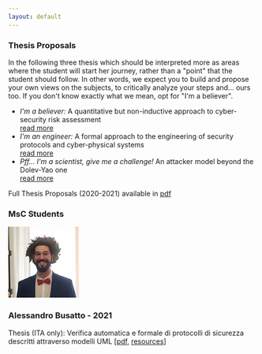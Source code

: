 ```yaml
---
layout: default
---
```


<div class="row super-bottom-margin">
    <h3 class="text-center w-100">Thesis Proposals</h3>
    <p>
        In the following three thesis which should be interpreted more as areas where the student will start her journey, rather than a "point" that the student should follow. In other words, we expect you to build and propose your own views on the subjects, to critically analyze your steps and... ours too. If you don't know exactly what we mean, opt for "I'm a believer".
    </p>
    <ul>
        <li>
            <i>I'm a believer:</i> A quantitative but non-inductive approach to cyber-security risk assessment<br>
            <a href="./thesis/thesis-1.html">read more</a>
        </li>
        <li>
            <i>I'm an engineer:</i> A formal approach to the engineering of security protocols and cyber-physical systems<br>
            <a href="./thesis/thesis-2.html">read more</a>
        </li>
        <li>
            <i>Pff... I'm a scientist, give me a challenge!</i> An attacker model beyond the Dolev-Yao one<br>
            <a href="./thesis/thesis-3.html">read more</a>
        </li>
    </ul>
    <p>
        Full Thesis Proposals (2020-2021) available in <a href="./thesis/v-research_thesis_2020-2021.pdf">pdf</a>
    </p>
</div>

<h3 class="text-center w-100 team-sec-border"> MsC Students <i class="fas fa-user-graduate"></i> </h3>

<div class="row team-people m-top-z">
    <!-- Alessandro Busatto -->
    <div class="row team-people">
        <div class="col-12 col-sm-3">
            <img src="images/alessandro-busatto.png">
        </div>
        <div class="col-12 col-sm-9 profile-name-margin">
            <h3> Alessandro Busatto - 2021 </h3>
                <p>Thesis (ITA only): Verifica automatica e formale di protocolli di sicurezza descritti attraverso modelli UML
                [<a href="thesis/thesis-alessandroBusatto/Latex_Tesi/main/main.pdf" target="blank">pdf</a>, <a href="https://github.com/v-research/edu/tree/master/thesis/thesis-alessandroBusatto/">resources</a>]</p>
            <a href="https://www.linkedin.com/in/busattoale/" target="blank">
                <i class="fab fa-linkedin fa-lg social-icon"></i>
            </a>
            <a href="https://github.com/busattoale" target="blank">
                <i class="fab fa-github fa-lg social-icon"></i>
            </a>
            <a href="https://twitter.com/busattoale96" target="blank">
                <i class="fab fa-twitter fa-lg social-icon"></i>
            </a>
            <a href="https://www.facebook.com/BusattoAle/" target="blank">
                <i class="fab fa-facebook-f fa-lg social-icon"></i>
            </a>
            <a href="mailto: busatto.alessandro96@gmail.com" target="blank">
                <i class="fas fa-envelope fa-lg social-icon"></i>
            </a>
        </div>
    </div>
</div> 
